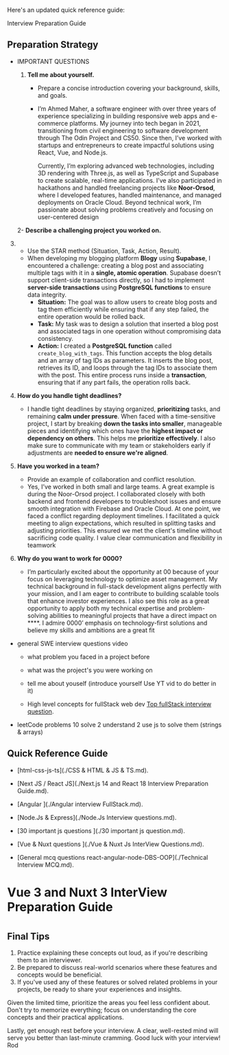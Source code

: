 Here's an updated quick reference guide:

 Interview Preparation Guide

## Preparation Strategy

- IMPORTANT QUESTIONS 
  
  1. **Tell me about yourself.**
     
     - Prepare a concise introduction covering your background, skills, and goals.
     
     - I’m Ahmed Maher, a software engineer with over three years of experience specializing in building responsive web apps and e-commerce platforms. My journey into tech began in 2021, transitioning from civil engineering to software development through The Odin Project and CS50. Since then, I’ve worked with startups and entrepreneurs to create impactful solutions using React, Vue, and Node.js.
       
       Currently, I’m exploring advanced web technologies, including 3D rendering with Three.js, as well as TypeScript and Supabase to create scalable, real-time applications. I’ve also participated in hackathons and handled freelancing projects like **Noor-Orsod**, where I developed features, handled maintenance, and managed deployments on Oracle Cloud. Beyond technical work, I’m passionate about solving problems creatively and focusing on user-centered design
  
  2- **Describe a challenging project you worked on.**
3. - Use the STAR method (Situation, Task, Action, Result).
   - When developing my blogging platform **Blogy** using **Supabase**, I encountered a challenge: creating a blog post and associating multiple tags with it in a **single, atomic operation**. Supabase doesn’t support client-side transactions directly, so I had to implement **server-side transactions** using **PostgreSQL functions** to ensure data integrity.
     - **Situation:** The goal was to allow users to create blog posts and tag them efficiently while ensuring that if any step failed, the entire operation would be rolled back.
     - **Task:** My task was to design a solution that inserted a blog post and associated tags in one operation without compromising data consistency.
     - **Action:** I created a **PostgreSQL function** called `create_blog_with_tags`. This function accepts the blog details and an array of tag IDs as parameters. It inserts the blog post, retrieves its ID, and loops through the tag IDs to associate them with the post. This entire process runs inside a **transaction**, ensuring that if any part fails, the operation rolls back.

4. **How do you handle tight deadlines?**
   
   - I handle tight deadlines by staying organized, **prioritizing** tasks, and remaining **calm under pressure**. When faced with a time-sensitive project, I start by breaking **down the tasks into smaller**, manageable pieces and identifying which ones have the **highest impact or dependency on others**. This helps me **prioritize effectively**. I also make sure to communicate with my team or stakeholders early if adjustments are **needed to ensure we're aligned**.

5. **Have you worked in a team?**
   
   - Provide an example of collaboration and conflict resolution.
   - Yes, I’ve worked in both small and large teams. A great example is during the Noor-Orsod project. I collaborated closely with both backend and frontend developers to troubleshoot issues and ensure smooth integration with Firebase and Oracle Cloud. At one point, we faced a conflict regarding deployment timelines. I facilitated a quick meeting to align expectations, which resulted in splitting tasks and adjusting priorities. This ensured we met the client's timeline without sacrificing code quality. I value clear communication and flexibility in teamwork

6. **Why do you want to work for 0000?**
   
   - I’m particularly excited about the opportunity at 00 because of your focus on leveraging technology to optimize asset management. My technical background in full-stack development aligns perfectly with your mission, and I am eager to contribute to building scalable tools that enhance investor experiences. I also see this role as a great opportunity to apply both my technical expertise and problem-solving abilities to meaningful projects that have a direct impact on ****. I admire 0000’ emphasis on technology-first solutions and believe my skills and ambitions are a great fit
- general SWE interview questions video 
  
  - what problem you faced in a project before 
  
  - what was the project's you were working on 
  
  - tell me about youself (introduce yourself Use YT vid to do better in it)
  
  - High level concepts for fullStack web dev  [Top fullStack interview question](https://www.interviewbit.com/full-stack-developer-interview-questions/).

- leetCode problems 10 solve 2 understand 2 use js to solve them (strings & arrays)

## Quick Reference Guide

- [html-css-js-ts](./CSS & HTML & JS & TS.md).

- [Next JS / React JS](./Next.js 14 and React 18 Interview Preparation Guide.md).

- [Angular ](./Angular interview FullStack.md).

- [Node.Js & Express](./Node.Js Interview questions.md).

- [30 important js questions ](./30 important js question.md).

- [Vue & Nuxt questions ](./Vue & Nuxt Js InterView Questions.md).

- [General mcq questions react-angular-node-DBS-OOP](./Technical Interview MCQ.md).

# Vue 3 and Nuxt 3 InterView Preparation Guide

# 

## Final Tips

1. Practice explaining these concepts out loud, as if you're describing them to an interviewer.
2. Be prepared to discuss real-world scenarios where these features and concepts would be beneficial.
3. If you've used any of these features or solved related problems in your projects, be ready to share your experiences and insights.

Given the limited time, prioritize the areas you feel less confident about. Don't try to memorize everything; focus on understanding the core concepts and their practical applications.

Lastly, get enough rest before your interview. A clear, well-rested mind will serve you better than last-minute cramming. Good luck with your interview! Rod
